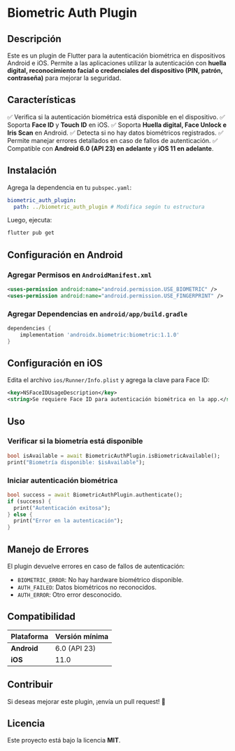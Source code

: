 # Biometric Auth Plugin

## Descripción
Este es un plugin de Flutter para la autenticación biométrica en dispositivos Android e iOS. Permite a las aplicaciones utilizar la autenticación con **huella digital, reconocimiento facial o credenciales del dispositivo (PIN, patrón, contraseña)** para mejorar la seguridad.

## Características
✅ Verifica si la autenticación biométrica está disponible en el dispositivo.
✅ Soporta **Face ID** y **Touch ID** en iOS.
✅ Soporta **Huella digital, Face Unlock e Iris Scan** en Android.
✅ Detecta si no hay datos biométricos registrados.
✅ Permite manejar errores detallados en caso de fallos de autenticación.
✅ Compatible con **Android 6.0 (API 23) en adelante** y **iOS 11 en adelante**.

## Instalación
Agrega la dependencia en tu `pubspec.yaml`:
```yaml
biometric_auth_plugin:
  path: ../biometric_auth_plugin # Modifica según tu estructura
```
Luego, ejecuta:
```sh
flutter pub get
```

## Configuración en Android
### Agregar Permisos en `AndroidManifest.xml`
```xml
<uses-permission android:name="android.permission.USE_BIOMETRIC" />
<uses-permission android:name="android.permission.USE_FINGERPRINT" />
```
### Agregar Dependencias en `android/app/build.gradle`
```gradle
dependencies {
    implementation 'androidx.biometric:biometric:1.1.0'
}
```

## Configuración en iOS
Edita el archivo `ios/Runner/Info.plist` y agrega la clave para Face ID:
```xml
<key>NSFaceIDUsageDescription</key>
<string>Se requiere Face ID para autenticación biométrica en la app.</string>
```

## Uso
### Verificar si la biometría está disponible
```dart
bool isAvailable = await BiometricAuthPlugin.isBiometricAvailable();
print("Biometría disponible: $isAvailable");
```

### Iniciar autenticación biométrica
```dart
bool success = await BiometricAuthPlugin.authenticate();
if (success) {
  print("Autenticación exitosa");
} else {
  print("Error en la autenticación");
}
```

## Manejo de Errores
El plugin devuelve errores en caso de fallos de autenticación:
- `BIOMETRIC_ERROR`: No hay hardware biométrico disponible.
- `AUTH_FAILED`: Datos biométricos no reconocidos.
- `AUTH_ERROR`: Otro error desconocido.

## Compatibilidad
| Plataforma | Versión mínima |
|------------|---------------|
| **Android** | 6.0 (API 23) |
| **iOS** | 11.0 |

## Contribuir
Si deseas mejorar este plugin, ¡envía un pull request! 🚀

## Licencia
Este proyecto está bajo la licencia **MIT**.

